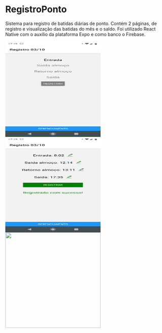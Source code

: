 # RegistroPonto

Sistema para registro de batidas diárias de ponto. Contém 2 páginas, de registro e visualização das batidas do mês e o saldo.
Foi utilizado React Native com o auxílio da plataforma Expo e como banco o Firebase.

<img align="left" width="300" height="300" src="https://github.com/KleberPPF/RegistroPonto/blob/master/assets/print_registro1.png">
<img align="left" width="300" height="300" src="https://github.com/KleberPPF/RegistroPonto/blob/master/assets/print_registro2.png">
<img align="left" width="300" height="300" src="https://github.com/KleberPPF/RegistroPonto/blob/master/assets/print_gerenciamento.png.png">
